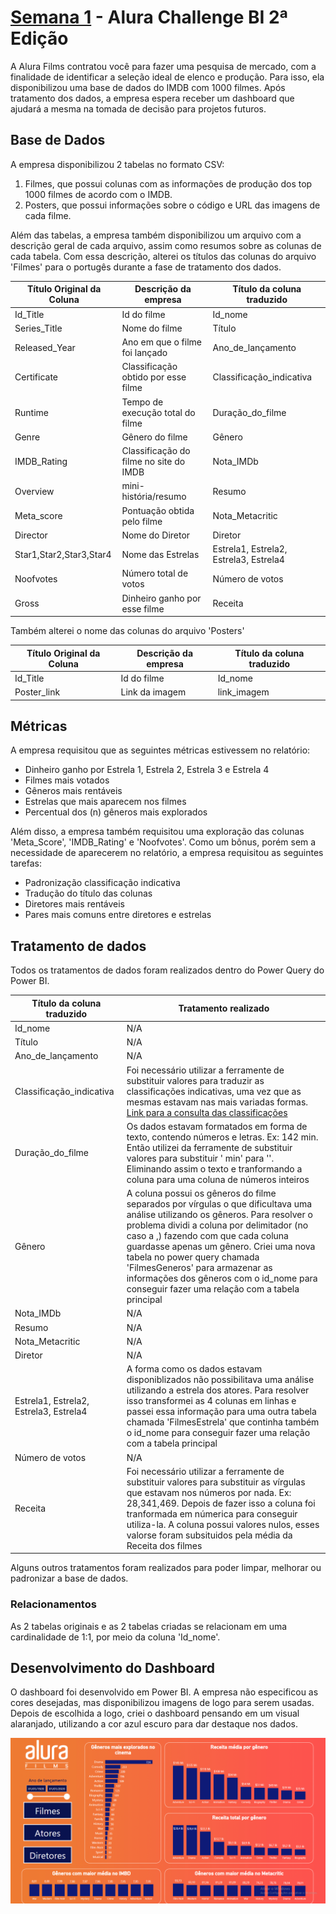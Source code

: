 # [Semana 1](https://bit.ly/Semana1_Challenge) - Alura Challenge BI 2ª Edição

A Alura Films contratou você para fazer uma pesquisa de mercado, com a finalidade de identificar a seleção ideal de elenco e produção. Para isso, ela disponibilizou uma base de 
dados do IMDB com 1000 filmes. Após tratamento dos dados, a empresa espera receber um dashboard que ajudará a mesma na tomada de decisão para projetos futuros.

## Base de Dados

A empresa disponibilizou 2 tabelas no formato CSV:
  
  1. Filmes, que possui colunas com as informações de produção dos top 1000 filmes de acordo com o IMDB.
  2. Posters, que possui informações sobre o código e URL das imagens de cada filme. 

Além das tabelas, a empresa também disponibilizou um arquivo com a descrição geral de cada arquivo, assim como resumos sobre as colunas de cada tabela. Com essa descrição, alterei os títulos das colunas do arquivo 'Filmes' para o portugês durante a fase de tratamento dos dados.

Título Original da Coluna | Descrição da empresa | Título da coluna traduzido
--------------- | -------------------------------- | -------------------
Id_Title | Id do filme | Id_nome
Series_Title | Nome do filme | Título
Released_Year | Ano em que o filme foi lançado | Ano_de_lançamento
Certificate | Classificação obtido por esse filme | Classificação_indicativa
Runtime | Tempo de execução total do filme | Duração_do_filme
Genre | Gênero do filme | Gênero
IMDB_Rating | Classificação do filme no site do IMDB | Nota_IMDb
Overview | mini-história/resumo | Resumo
Meta_score | Pontuação obtida pelo filme | Nota_Metacritic
Director | Nome do Diretor | Diretor
Star1,Star2,Star3,Star4 | Nome das Estrelas | Estrela1, Estrela2, Estrela3, Estrela4
Noofvotes | Número total de votos | Número de votos
Gross | Dinheiro ganho por esse filme | Receita

Também alterei o nome das colunas do arquivo 'Posters'

Título Original da Coluna | Descrição da empresa | Título da coluna traduzido
--------------- | -------------------------------- | -------------------
Id_Title | Id do filme | Id_nome
Poster_link | Link da imagem | link_imagem

## Métricas

A empresa requisitou que as seguintes métricas estivessem no relatório:

- Dinheiro ganho por Estrela 1, Estrela 2, Estrela 3 e Estrela 4
- Filmes mais votados
- Gêneros mais rentáveis
- Estrelas que mais aparecem nos filmes
- Percentual dos (n) gêneros mais explorados

Além disso, a empresa também requisitou uma exploração das colunas 'Meta_Score', 'IMDB_Rating' e 'Noofvotes'. Como um bônus, porém sem a necessidade de aparecerem no relatório, a empresa requisitou as seguintes tarefas:

- Padronização classificação indicativa
- Tradução do título das colunas
- Diretores mais rentáveis
- Pares mais comuns entre diretores e estrelas

## Tratamento de dados

Todos os tratamentos de dados foram realizados dentro do Power Query do Power BI. 

Título da coluna traduzido | Tratamento realizado
--------------- | --------------------------------------------------------------------------------------------------------------------------------------------------------------------------------------------------------------------------------------------------------------------------------------------------------------------------------------------------------------------------------------------------------------------------------
Id_nome | N/A
Título | N/A
Ano_de_lançamento | N/A
Classificação_indicativa | Foi necessário utilizar a ferramente de substituir valores para traduzir as classificações indicativas, uma vez que as mesmas estavam nas mais variadas formas. [Link para a consulta das classificações](https://help.imdb.com/article/contribution/titles/certificates/GU757M8ZJ9ZPXB39?ref_=helpart_nav_27#spain)
Duração_do_filme | Os dados estavam formatados em forma de texto, contendo números e letras. Ex: 142 min. Então utilizei da ferramente de substituir valores para substituir ' min' para ''. Eliminando assim o texto e tranformando a coluna para uma coluna de números inteiros
Gênero | A coluna possui os gêneros do filme separados por vírgulas o que dificultava uma análise utilizando os gêneros. Para resolver o problema dividi a coluna por delimitador (no caso a ,) fazendo com que cada coluna guardasse apenas um gênero. Criei uma nova tabela no power query chamada 'FilmesGeneros' para armazenar as informações dos gêneros com o id_nome para conseguir fazer uma relação com a tabela principal
Nota_IMDb | N/A
Resumo | N/A
Nota_Metacritic | N/A
Diretor| N/A
Estrela1, Estrela2, Estrela3, Estrela4 | A forma como os dados estavam disponiblizados não possibilitava uma análise utilizando a estrela dos atores. Para resolver isso transformei as 4 colunas em linhas e passei essa informação para uma outra tabela chamada 'FilmesEstrela' que continha também o id_nome para conseguir fazer uma relação com a tabela principal
Número de votos |  N/A
Receita | Foi necessário utilizar a ferramente de substituir valores para substituir as vírgulas que estavam nos números por nada. Ex: 28,341,469. Depois de fazer isso a coluna foi tranformada em númerica para conseguir utiliza-la. A coluna possui valores nulos, esses valorse foram subsituidos pela média da Receita dos filmes

Alguns outros tratamentos foram realizados para poder limpar, melhorar ou padronizar a base de dados.

### Relacionamentos

As 2 tabelas originais e as 2 tabelas criadas se relacionam em uma cardinalidade de 1:1, por meio da coluna 'Id_nome'.

## Desenvolvimento do Dashboard

O dashboard foi desenvolvido em Power BI. A empresa não especificou as cores desejadas, mas disponibilizou imagens de logo para serem usadas. Depois de escolhida a logo, criei o dashboard pensando em um visual alaranjado, utilizando a cor azul escuro para dar destaque nos dados.

![Página Gêneros](https://github.com/Lacerdash/Alura_challenge_BI_2/blob/main/Semana%201/Screenshots/P%C3%A1gina%20G%C3%AAneros.PNG)
